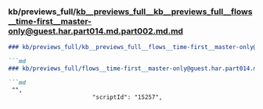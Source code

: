 ### kb/previews_full/kb__previews_full__kb__previews_full__flows__time-first__master-only@guest.har.part014.md.part002.md.md

```md
### kb/previews_full/kb__previews_full__flows__time-first__master-only@guest.har.part014.md.part002.md

```md
### kb/previews_full/flows__time-first__master-only@guest.har.part014.md (part 002)

```md
 "",
                        "scriptId": "15257",
             
```

```

```

```
